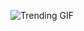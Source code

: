 
<!-- GIF_SECTION -->
![Trending GIF](https://media4.giphy.com/media/v1.Y2lkPThiYjIxNzcybnY2MXdqbWMzaXZ6bngzZjN6czcwaXlud2twcmNuYWFldzQ4dmRrNSZlcD12MV9naWZzX3NlYXJjaCZjdD1n/3ohzdYt5HYinIx13ji/giphy.gif)
<!-- END_GIF_SECTION -->

